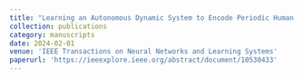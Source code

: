 ```yaml
---
title: "Learning an Autonomous Dynamic System to Encode Periodic Human Motion Skills"
collection: publications
category: manuscripts
date: 2024-02-01
venue: 'IEEE Transactions on Neural Networks and Learning Systems'
paperurl: 'https://ieeexplore.ieee.org/abstract/document/10530433'
---
```

